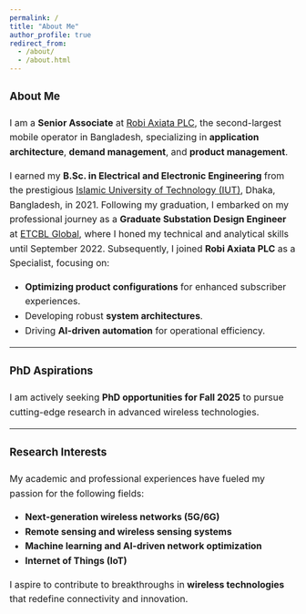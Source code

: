 ```yaml
---
permalink: /
title: "About Me"
author_profile: true
redirect_from: 
  - /about/
  - /about.html
---
```


<div style="font-size: 16px; line-height: 1.6;">

### About Me

I am a **Senior Associate** at [Robi Axiata PLC](https://www.robi.com.bd/en), the second-largest mobile operator in Bangladesh, specializing in **application architecture**, **demand management**, and **product management**.

I earned my **B.Sc. in Electrical and Electronic Engineering** from the prestigious [Islamic University of Technology (IUT)](https://www.iutoic-dhaka.edu/), Dhaka, Bangladesh, in 2021. Following my graduation, I embarked on my professional journey as a **Graduate Substation Design Engineer** at [ETCBL Global](https://www.etcblglobal.com/), where I honed my technical and analytical skills until September 2022. Subsequently, I joined **Robi Axiata PLC** as a Specialist, focusing on:
- **Optimizing product configurations** for enhanced subscriber experiences.
- Developing robust **system architectures**.
- Driving **AI-driven automation** for operational efficiency.

---

### PhD Aspirations

I am actively seeking **PhD opportunities for Fall 2025** to pursue cutting-edge research in advanced wireless technologies.

---

### Research Interests

My academic and professional experiences have fueled my passion for the following fields:
- **Next-generation wireless networks (5G/6G)**  
- **Remote sensing and wireless sensing systems**  
- **Machine learning and AI-driven network optimization**  
- **Internet of Things (IoT)**  

I aspire to contribute to breakthroughs in **wireless technologies** that redefine connectivity and innovation.

</div>
